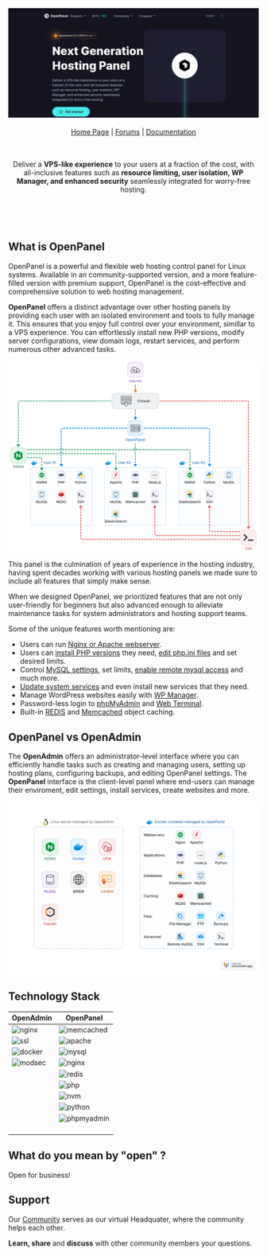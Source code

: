 <div align="center">
<a href="https://openpanel.co/">
    <img alt="website" src="/documentation/static/img/openpanel_social.png">
</a>
  
<br/>
<br/>

<div align="center">
    <a href="https://openpanel.co">Home Page</a> |
    <a href="https://community.openpanel.co/">Forums</a> |
    <a href="https://openpanel.co/docs/admin/intro/">Documentation</a>
</div>
</div>

<br/>
<br/>

<div align="center"> 
    
Deliver a <strong>VPS-like experience</strong> to your users at a fraction of the cost, with all-inclusive features such as <strong>resource limiting, user isolation, WP Manager, and enhanced security</strong> seamlessly integrated for worry-free hosting.

<br />
<br />

</div>
<br/>

## What is OpenPanel

OpenPanel is a powerful and flexible web hosting control panel for Linux systems. Available in an community-supported version, and a more feature-filled version with premium support, OpenPanel is the cost-effective and comprehensive solution to web hosting management.

**OpenPanel** offers a distinct advantage over other hosting panels by providing each user with an isolated environment and tools to fully manage it. This ensures that you enjoy full control over your environment, simillar to a VPS experience. You can effortlessly install new PHP versions, modify server configurations, view domain logs, restart services, and perform numerous other advanced tasks.

[![openpanel scheme](/documentation/static/img/admin/openpanel_scheme.png)](https://openpanel.co/docs/panel/intro/)

This panel is the culmination of years of experience in the hosting industry, having spent decades working with various hosting panels we made sure to include all features that simply make sense.

When we designed OpenPanel, we prioritized features that are not only user-friendly for beginners but also advanced enough to alleviate maintenance tasks for system administrators and hosting support teams.

Some of the unique features worth mentioning are:

- Users can run [Nginx or Apache webserver](https://openpanel.co/docs/admin/plans/hosting_plans/#list-hosting-plans).
- Users can [install PHP versions](https://openpanel.co/docs/panel/advanced/server_settings#install-php-version) they need, [edit php.ini files](https://openpanel.co/docs/panel/advanced/server_settings#phpini-editor) and set desired limits.
- Control [MySQL settings](https://openpanel.co/docs/panel/advanced/server_settings#mysql-settings), set limits, [enable remote mysql access](https://openpanel.co/docs/panel/databases/remote) and much more.
- [Update system services](https://openpanel.co/docs/panel/advanced/server_settings#service-status) and even install new services that they need.
- Manage WordPress websites easily with [WP Manager](https://openpanel.co/docs/panel/applications/wordpress).
- Password-less login to [phpMyAdmin](https://openpanel.co/docs/panel/databases/phpmyadmin) and [Web Terminal](https://openpanel.co/docs/panel/advanced/terminal).
- Built-in [REDIS](https://openpanel.co/docs/panel/caching/Redis) and [Memcached](https://openpanel.co/docs/panel/caching/Memcached) object caching.

## OpenPanel vs OpenAdmin


The **OpenAdmin** offers an administrator-level interface where you can efficiently handle tasks such as creating and managing users, setting up hosting plans, configuring backups, and editing OpenPanel settings.
The **OpenPanel** interface is the client-level panel where end-users can manage their enviroment, edit settings, install services, create websites and more.

[![openpanel-vs-openadmin](/documentation/static/img/admin/openpanel_vs_openadmin.svg)](https://openpanel.co/docs/admin/intro/)



## Technology Stack


| OpenAdmin |  OpenPanel |
|------------------|---|
|         ![nginx](https://img.shields.io/badge/Nginx-1.22--1.26-blue?logo=nginx&logoColor=white)         |  ![memcached](https://img.shields.io/badge/Memcached-1.4--1.6-blue) |
|           ![ssl](https://img.shields.io/badge/Let'sEncrypt-green?logo=letsencrypt&logoColor=white)       | ![apache](https://img.shields.io/badge/Apache-2.4-7aba03?logo=apache&logoColor=white)  |
|           ![docker](https://img.shields.io/badge/Docker-blue?logo=docker&logoColor=white)       |  ![mysql](https://img.shields.io/badge/MySQL-5.5--8.2-blue?logo=mysql&logoColor=white)  |
|           ![modsec](https://img.shields.io/badge/ModSecurity-WAF-blue?logo=modsecurity&logoColor=white)       |  ![nginx](https://img.shields.io/badge/Nginx-1.22--1.26-blue?logo=nginx&logoColor=white) |
|                  | ![redis](https://img.shields.io/badge/Redis-3.0--7.2-blue?logo=redis&logoColor=white)  |
|                  |  ![php](https://img.shields.io/badge/PHP-5.4--8.3-blue?logo=php&logoColor=white) |
|                  |  ![nvm](https://img.shields.io/badge/NVM-1.1.12-7aba03?logo=node.js&logoColor=white) |
|                  |  ![python](https://img.shields.io/badge/Python-3.8--3.12-blue?logo=python&logoColor=white) |
|                  | ![phpmyadmin](https://img.shields.io/badge/PHPMyAdmin-6.5-blue?logo=phpmyadmin&logoColor=white)  |
|                  |   |
|                  |   |
|                  |   |
|                  |   |



## What do you mean by "open" ?

Open for business!

## Support

Our [Community](https://community.openpanel.co/) serves as our virtual Headquater, where the community helps each other.

**Learn, share** and **discuss** with other community members your questions.
